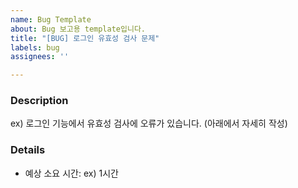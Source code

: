 ```yaml
---
name: Bug Template
about: Bug 보고용 template입니다.
title: "[BUG] 로그인 유효성 검사 문제"
labels: bug
assignees: ''

---
```


<!--
[BUG]: 버그 픽스가 필요할 때 사용합니다.

- In progress로 변경하기 전에 Assignees에 본인을 추가해주세요.
- project와 milestone을 추가해주세요.
-->

### Description

ex) 로그인 기능에서 유효성 검사에 오류가 있습니다. (아래에서 자세히 작성)

### Details

- 예상 소요 시간: ex) 1시간
